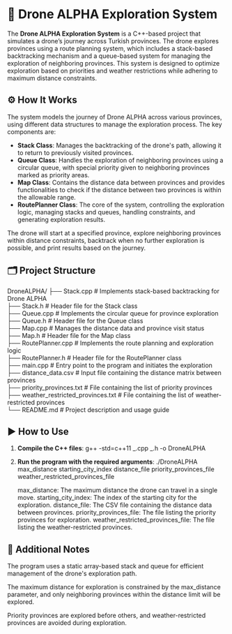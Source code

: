 # 🚁 Drone ALPHA Exploration System

The **Drone ALPHA Exploration System** is a C++-based project that simulates a drone’s journey across Turkish provinces. The drone explores provinces using a route planning system, which includes a stack-based backtracking mechanism and a queue-based system for managing the exploration of neighboring provinces. This system is designed to optimize exploration based on priorities and weather restrictions while adhering to maximum distance constraints.

## ⚙️ How It Works

The system models the journey of Drone ALPHA across various provinces, using different data structures to manage the exploration process. The key components are:

- **Stack Class**: Manages the backtracking of the drone's path, allowing it to return to previously visited provinces.
- **Queue Class**: Handles the exploration of neighboring provinces using a circular queue, with special priority given to neighboring provinces marked as priority areas.
- **Map Class**: Contains the distance data between provinces and provides functionalities to check if the distance between two provinces is within the allowable range.
- **RoutePlanner Class**: The core of the system, controlling the exploration logic, managing stacks and queues, handling constraints, and generating exploration results.

The drone will start at a specified province, explore neighboring provinces within distance constraints, backtrack when no further exploration is possible, and print results based on the journey.

## 🗂 Project Structure

DroneALPHA/
├── Stack.cpp # Implements stack-based backtracking for Drone ALPHA  
├── Stack.h # Header file for the Stack class  
├── Queue.cpp # Implements the circular queue for province exploration  
├── Queue.h # Header file for the Queue class  
├── Map.cpp # Manages the distance data and province visit status  
├── Map.h # Header file for the Map class  
├── RoutePlanner.cpp # Implements the route planning and exploration logic  
├── RoutePlanner.h # Header file for the RoutePlanner class  
├── main.cpp # Entry point to the program and initiates the exploration  
├── distance_data.csv # Input file containing the distance matrix between provinces  
├── priority_provinces.txt # File containing the list of priority provinces  
├── weather_restricted_provinces.txt # File containing the list of weather-restricted provinces  
└── README.md # Project description and usage guide

## ▶️ How to Use

1. **Compile the C++ files**:
   g++ -std=c++11 _.cpp _.h -o DroneALPHA
2. **Run the program with the required arguments**:
   ./DroneALPHA max_distance starting_city_index distance_file priority_provinces_file weather_restricted_provinces_file

   max_distance: The maximum distance the drone can travel in a single move.
   starting_city_index: The index of the starting city for the exploration.
   distance_file: The CSV file containing the distance data between provinces.
   priority_provinces_file: The file listing the priority provinces for exploration.
   weather_restricted_provinces_file: The file listing the weather-restricted provinces.

## 📝 Additional Notes

The program uses a static array-based stack and queue for efficient management of the drone's exploration path.

The maximum distance for exploration is constrained by the max_distance parameter, and only neighboring provinces within the distance limit will be explored.

Priority provinces are explored before others, and weather-restricted provinces are avoided during exploration.
